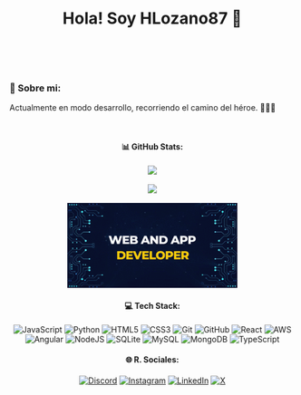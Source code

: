 <header>
  <h1 align='center'>
    Hola! Soy HLozano87 👋
  </h1>
</header>

<br>

### 💫 Sobre mi:

Actualmente en modo desarrollo, recorriendo el camino del héroe. 👨🏻‍💻

<section align='center'>

  <br>

  #### 📊 GitHub Stats:

  <!-- ![](https://github-readme-stats.vercel.app/api?username=HLozano87&theme=github_dark&hide_border=true&include_all_commits=false&count_private=false)<br/> -->

  ![](https://github-readme-streak-stats.herokuapp.com/?user=HLozano87&theme=github_dark&hide_border=true)

  ![](https://github-readme-stats.vercel.app/api/top-langs/?username=HLozano87&theme=github_dark&hide_border=true&include_all_commits=false&count_private=false&layout=compact)

  <img src="img.gif" width= 300px; height= 150px>

</section>

<div align='center'>

  #### 💻 Tech Stack:

  ![JavaScript](https://img.shields.io/badge/javascript-%23323330.svg?style=for-the-badge&logo=javascript&logoColor=%23F7DF1E) ![Python](https://img.shields.io/badge/python-3670A0?style=for-the-badge&logo=python&logoColor=ffdd54) ![HTML5](https://img.shields.io/badge/html5-%23E34F26.svg?style=for-the-badge&logo=html5&logoColor=white) ![CSS3](https://img.shields.io/badge/css3-%231572B6.svg?style=for-the-badge&logo=css3&logoColor=white) ![Git](https://img.shields.io/badge/git-%23F05033.svg?style=for-the-badge&logo=git&logoColor=white) ![GitHub](https://img.shields.io/badge/github-%23121011.svg?style=for-the-badge&logo=github&logoColor=white) ![React](https://img.shields.io/badge/react-%2320232a.svg?style=for-the-badge&logo=react&logoColor=%2361DAFB) ![AWS](https://img.shields.io/badge/AWS-%23FF9900.svg?style=for-the-badge&logo=amazon-aws&logoColor=white) ![Angular](https://img.shields.io/badge/angular-%23DD0031.svg?style=for-the-badge&logo=angular&logoColor=white) ![NodeJS](https://img.shields.io/badge/node.js-6DA55F?style=for-the-badge&logo=node.js&logoColor=white) ![SQLite](https://img.shields.io/badge/sqlite-%2307405e.svg?style=for-the-badge&logo=sqlite&logoColor=white) ![MySQL](https://img.shields.io/badge/mysql-4479A1.svg?style=for-the-badge&logo=mysql&logoColor=white) ![MongoDB](https://img.shields.io/badge/MongoDB-%234ea94b.svg?style=for-the-badge&logo=mongodb&logoColor=white) ![TypeScript](https://img.shields.io/badge/typescript-%23007ACC.svg?style=for-the-badge&logo=typescript&logoColor=white)

</div>

<footer align='center'>

  #### 🌐 R. Sociales:

  [![Discord](https://img.shields.io/badge/Discord-%237289DA.svg?logo=discord&logoColor=white)](https://discord.gg/.) [![Instagram](https://img.shields.io/badge/Instagram-%23E4405F.svg?logo=Instagram&logoColor=white)](https://instagram.com/.) [![LinkedIn](https://img.shields.io/badge/LinkedIn-%230077B5.svg?logo=linkedin&logoColor=white)](https://linkedin.com/in/hector-l-a10380104.) [![X](https://img.shields.io/badge/X-black.svg?logo=X&logoColor=white)](https://x.com/_HLozano87)

</footer>
